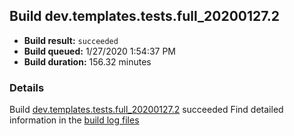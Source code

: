 ## Build dev.templates.tests.full_20200127.2
- **Build result:** `succeeded`
- **Build queued:** 1/27/2020 1:54:37 PM
- **Build duration:** 156.32 minutes
### Details
Build [dev.templates.tests.full_20200127.2](https://winappstudio.visualstudio.com/web/build.aspx?pcguid=a4ef43be-68ce-4195-a619-079b4d9834c2&builduri=vstfs%3a%2f%2f%2fBuild%2fBuild%2f32686) succeeded
Find detailed information in the [build log files]()
